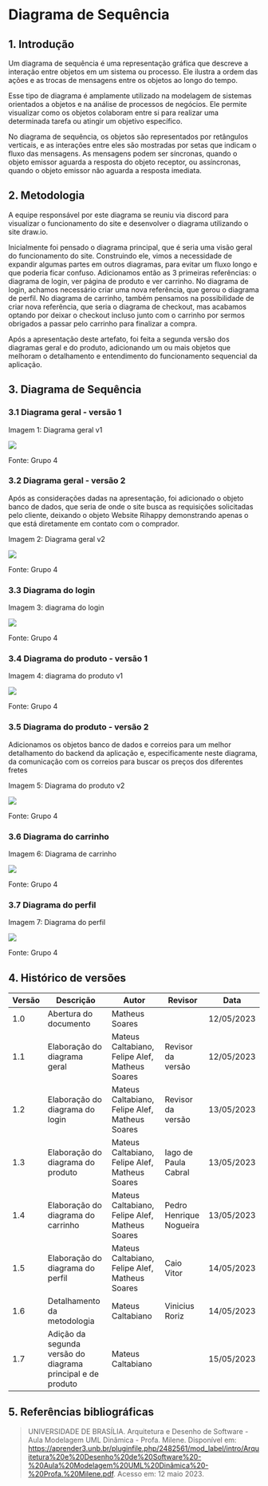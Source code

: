 # Diagrama de Sequência

## 1. Introdução

Um diagrama de sequência é uma representação gráfica que descreve a interação entre objetos em um sistema ou processo. Ele ilustra a ordem das ações e as trocas de mensagens entre os objetos ao longo do tempo.

Esse tipo de diagrama é amplamente utilizado na modelagem de sistemas orientados a objetos e na análise de processos de negócios. Ele permite visualizar como os objetos colaboram entre si para realizar uma determinada tarefa ou atingir um objetivo específico.

No diagrama de sequência, os objetos são representados por retângulos verticais, e as interações entre eles são mostradas por setas que indicam o fluxo das mensagens. As mensagens podem ser síncronas, quando o objeto emissor aguarda a resposta do objeto receptor, ou assíncronas, quando o objeto emissor não aguarda a resposta imediata.

## 2. Metodologia

A equipe responsável por este diagrama se reuniu via discord para visualizar o funcionamento do site e desenvolver o diagrama utilizando o site draw.io.

Inicialmente foi pensado o diagrama principal, que é seria uma visão geral do funcionamento do site. Construindo ele, vimos a necessidade de expandir algumas partes em outros diagramas, para evitar um fluxo longo e que poderia ficar confuso. Adicionamos então as 3 primeiras referências: o diagrama de login, ver página de produto e ver carrinho. No diagrama de login, achamos necessário criar uma nova referência, que gerou o diagrama de perfil. No diagrama de carrinho, também pensamos na possibilidade de criar nova referência, que seria o diagrama de checkout, mas acabamos optando por deixar o checkout incluso junto com o carrinho por sermos obrigados a passar pelo carrinho para finalizar a compra.

Após a apresentação deste artefato, foi feita a segunda versão dos diagramas geral e do produto, adicionando um ou mais objetos que melhoram o detalhamento e entendimento do funcionamento sequencial da aplicação.

## 3. Diagrama de Sequência

### 3.1 Diagrama geral - versão 1

<p style="font-size: 14px">Imagem 1: Diagrama geral v1</p>

![](./images/diagramaDeSequenciaPrincipal.png)

<p style="font-size: 14px">Fonte: Grupo 4</p>

### 3.2 Diagrama geral - versão 2

Após as considerações dadas na apresentação, foi adicionado o objeto banco de dados, que seria de onde o site busca as requisições solicitadas pelo cliente, deixando o objeto Website Rihappy demonstrando apenas o que está diretamente em contato com o comprador.

<p style="font-size: 14px">Imagem 2: Diagrama geral v2</p>

![](./images/diagramaDeSequenciaPrincipal_v2.png)

<p style="font-size: 14px">Fonte: Grupo 4</p>

### 3.3 Diagrama do login

<p style="font-size: 14px">Imagem 3: diagrama do login</p>

![](./images/diagramaDeSequenciaLogin.png)

<p style="font-size: 14px">Fonte: Grupo 4</p>

### 3.4 Diagrama do produto - versão 1

<p style="font-size: 14px">Imagem 4: diagrama do produto v1</p>

![](./images/diagramaDeSequenciaProduto.png)

<p style="font-size: 14px">Fonte: Grupo 4</p>

### 3.5 Diagrama do produto - versão 2

Adicionamos os objetos banco de dados e correios para um melhor detalhamento do backend da aplicação e, especificamente neste diagrama, da comunicação com os correios para buscar os preços dos diferentes fretes

<p style="font-size: 14px">Imagem 5: Diagrama do produto v2</p>

![](./images/diagramaDeSequenciaProduto_v2.png)

<p style="font-size: 14px">Fonte: Grupo 4</p>

### 3.6 Diagrama do carrinho

<p style="font-size: 14px">Imagem 6: Diagrama de carrinho</p>

![](./images/diagramaVerCarrinho.png)

<p style="font-size: 14px">Fonte: Grupo 4</p>

### 3.7 Diagrama do perfil

<p style="font-size: 14px">Imagem 7: Diagrama do perfil</p>

![](./images/diagramaDeSequenciaPerfil.png)

<p style="font-size: 14px">Fonte: Grupo 4</p>

## 4. Histórico de versões

| Versão | Descrição                                                   | Autor                                          | Revisor                 | Data       |
| ------ | ----------------------------------------------------------- | ---------------------------------------------- | ----------------------- | ---------- |
| 1.0    | Abertura do documento                                       | Matheus Soares                                 |                         | 12/05/2023 |
| 1.1    | Elaboração do diagrama geral                                | Mateus Caltabiano, Felipe Alef, Matheus Soares | Revisor da versão       | 12/05/2023 |
| 1.2    | Elaboração do diagrama do login                             | Mateus Caltabiano, Felipe Alef, Matheus Soares | Revisor da versão       | 13/05/2023 |
| 1.3    | Elaboração do diagrama do produto                           | Mateus Caltabiano, Felipe Alef, Matheus Soares | Iago de Paula Cabral    | 13/05/2023 |
| 1.4    | Elaboração do diagrama do carrinho                          | Mateus Caltabiano, Felipe Alef, Matheus Soares | Pedro Henrique Nogueira | 13/05/2023 |
| 1.5    | Elaboração do diagrama do perfil                            | Mateus Caltabiano, Felipe Alef, Matheus Soares | Caio Vitor              | 14/05/2023 |
| 1.6    | Detalhamento da metodologia                                 | Mateus Caltabiano                              | Vinicius Roriz          | 14/05/2023 |
| 1.7    | Adição da segunda versão do diagrama principal e de produto | Mateus Caltabiano                              |                         | 15/05/2023 |

## 5. Referências bibliográficas

> UNIVERSIDADE DE BRASÍLIA. Arquitetura e Desenho de Software - Aula Modelagem UML Dinâmica - Profa. Milene. Disponível em: https://aprender3.unb.br/pluginfile.php/2482561/mod_label/intro/Arquitetura%20e%20Desenho%20de%20Software%20-%20Aula%20Modelagem%20UML%20Dinâmica%20-%20Profa.%20Milene.pdf. Acesso em: 12 maio 2023.
